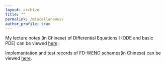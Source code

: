 ```yaml
---
layout: archive
title: ""
permalink: /miscellaneous/
author_profile: true
---
```


My lecture notes (in Chinese) of Differential Equations I (ODE and basic PDE) can be viewed [here](../files/note1.pdf).

Implementation and test records of FD-WENO schemes(in Chinese) can be viewed [here](../files/demo1.pdf).
